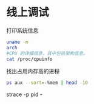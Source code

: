 # 线上调试  

打印系统信息
```bash
uname -m
arch
#CPU 的详细信息，其中包括架构信息。
cat /proc/cpuinfo
``` 

找出占用内存高的进程
```bash
ps aux --sort=-%mem | head -10
```  

strace -p pid -